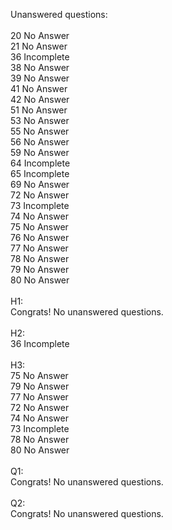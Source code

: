 Unanswered questions:<br /><br />20 No Answer<br />21 No Answer<br />36 Incomplete<br />38 No Answer<br />39 No Answer<br />41 No Answer<br />42 No Answer<br />51 No Answer<br />53 No Answer<br />55 No Answer<br />56 No Answer<br />59 No Answer<br />64 Incomplete<br />65 Incomplete<br />69 No Answer<br />72 No Answer<br />73 Incomplete<br />74 No Answer<br />75 No Answer<br />76 No Answer<br />77 No Answer<br />78 No Answer<br />79 No Answer<br />80 No Answer<br /><br />H1:<br />Congrats! No unanswered questions.<br /><br />H2:<br />36 Incomplete<br /><br />H3:<br />75 No Answer<br />79 No Answer<br />77 No Answer<br />72 No Answer<br />74 No Answer<br />73 Incomplete<br />78 No Answer<br />80 No Answer<br /><br />Q1:<br />Congrats! No unanswered questions.<br /><br />Q2:<br />Congrats! No unanswered questions.<br /><br />